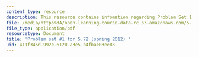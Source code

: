 ```yaml
---
content_type: resource
description: This resource contains infomation regarding Problem Set 1.
file: /media/https%3A/open-learning-course-data-rc.s3.amazonaws.com/5-72-non-equilibrium-statistical-mechanics-spring-2012/411f345d992e612023e5b4fbae03ee83_MIT5_72S12_PS1.pdf
file_type: application/pdf
resourcetype: Document
title: 'Problem set #1 for 5.72 (spring 2012) '
uid: 411f345d-992e-6120-23e5-b4fbae03ee83
---
```

